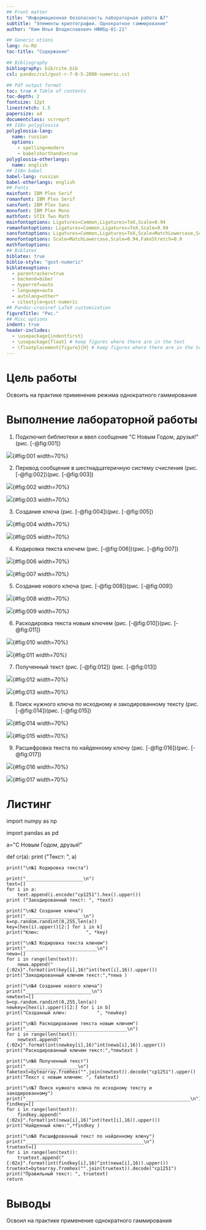 ```yaml
---
## Front matter
title: "Информационная безопасность лабораторная работа №7"
subtitle: "Элементы криптографии. Однократное гаммирование"
author: "Ким Илья Владиславович НФИбд-01-21"

## Generic otions
lang: ru-RU
toc-title: "Содержание"

## Bibliography
bibliography: bib/cite.bib
csl: pandoc/csl/gost-r-7-0-5-2008-numeric.csl

## Pdf output format
toc: true # Table of contents
toc-depth: 2
fontsize: 12pt
linestretch: 1.5
papersize: a4
documentclass: scrreprt
## I18n polyglossia
polyglossia-lang:
  name: russian
  options:
	- spelling=modern
	- babelshorthands=true
polyglossia-otherlangs:
  name: english
## I18n babel
babel-lang: russian
babel-otherlangs: english
## Fonts
mainfont: IBM Plex Serif
romanfont: IBM Plex Serif
sansfont: IBM Plex Sans
monofont: IBM Plex Mono
mathfont: STIX Two Math
mainfontoptions: Ligatures=Common,Ligatures=TeX,Scale=0.94
romanfontoptions: Ligatures=Common,Ligatures=TeX,Scale=0.94
sansfontoptions: Ligatures=Common,Ligatures=TeX,Scale=MatchLowercase,Scale=0.94
monofontoptions: Scale=MatchLowercase,Scale=0.94,FakeStretch=0.9
mathfontoptions:
## Biblatex
biblatex: true
biblio-style: "gost-numeric"
biblatexoptions:
  - parentracker=true
  - backend=biber
  - hyperref=auto
  - language=auto
  - autolang=other*
  - citestyle=gost-numeric
## Pandoc-crossref LaTeX customization
figureTitle: "Рис."
## Misc options
indent: true
header-includes:
  - \usepackage{indentfirst}
  - \usepackage{float} # keep figures where there are in the text
  - \floatplacement{figure}{H} # keep figures where there are in the text
---
```


# Цель работы

Освоить на практике применение режима однократного гаммирования

# Выполнение лабораторной работы

1. Подключил библиотеки и ввел сообщение "С Новым Годом, друзья!" (рис. [-@fig:001])

![](image/1.png){#fig:001 width=70%}

2. Перевод сообщения в шестнадцатеричную систему счисления (рис. [-@fig:002])(рис. [-@fig:003])

![](image/2.png){#fig:002 width=70%}

![](image/3.png){#fig:003 width=70%}

3. Создание ключа (рис. [-@fig:004])(рис. [-@fig:005])

![](image/4.png){#fig:004 width=70%}

![](image/5.png){#fig:005 width=70%}

4. Кодировка текста ключем (рис. [-@fig:006])(рис. [-@fig:007])

![](image/6.png){#fig:006 width=70%}

![](image/7.png){#fig:007 width=70%}

5. Создание нового ключа (рис. [-@fig:008])(рис. [-@fig:009])

![](image/8.png){#fig:008 width=70%}

![](image/9.png){#fig:009 width=70%}

6. Раскодировка текста новым ключем (рис. [-@fig:010])(рис. [-@fig:011])

![](image/10.png){#fig:010 width=70%}

![](image/11.png){#fig:011 width=70%}

7. Полученный текст (рис. [-@fig:012]) (рис. [-@fig:013])

![](image/12.png){#fig:012 width=70%}

![](image/13.png){#fig:013 width=70%}

8. Поиск нужного ключа по исходному и закодированному тексту (рис. [-@fig:014])(рис. [-@fig:015])

![](image/14.png){#fig:014 width=70%}

![](image/15.png){#fig:015 width=70%}

9. Расшифровка текста по найденному ключу (рис. [-@fig:016])(рис. [-@fig:017])

![](image/16.png){#fig:016 width=70%}

![](image/17.png){#fig:017 width=70%}

# Листинг

import numpy as np

import pandas as pd

a="С Новым Годом, друзья!"

def cr(a):
    print ("Текст: ", a)
	
    print("\n№1 Кодировка текста")
	
    print("_____________________\n")
    text=[]
    for i in a:
        text.append(i.encode("cp1251").hex().upper())
    print ("Закодированный текст: ", *text)
    
    print("\n№2 Создание ключа")
    print("_____________________\n")
    k=np.random.randint(0,255,len(a))
    key=[hex(i).upper()[2:] for i in k]
    print("Ключ:                 ", *key)
    
    print("\n№3 Кодировка текста ключем")
    print("__________________________\n")
    newa=[]
    for i in range(len(text)):
        newa.append("{:02x}".format(int(key[i],16)^int(text[i],16)).upper())
    print("Закодированный ключем текст:",*newa )
    
    print("\n№4 Создание нового ключа")
    print("________________________\n")
    newtext=[]
    b=np.random.randint(0,255,len(a))
    newkey=[hex(i).upper()[2:] for i in b]
    print("Созданный ключ:           ", *newkey)
    
    print("\n№5 Раскодирование текста новым ключем")
    print("_____________________________________\n")
    for i in range(len(text)):
        newtext.append("{:02x}".format(int(newkey[i],16)^int(newa[i],16)).upper())
    print("Раскодированный ключем текст:",*newtext )
    
    print("\n№6 Полученный текст")
    print("___________________\n")
    faketext=bytearray.fromhex("".join(newtext)).decode("cp1251").upper()
    print("Текст с новым ключем: ", faketext)
    
    print("\n№7 Поиск нужного ключа по исходному тексту и закодированному")
    print("____________________________________________________________\n")
    findkey=[]
    for i in range(len(text)):
        findkey.append("{:02x}".format(int(newa[i],16)^int(text[i],16)).upper())
    print("Найденный ключ:",*findkey )
    
    print("\n№8 Расшифрованный текст по найденному ключу")
    print("___________________________________________\n")
    truetext=[]
    for i in range(len(text)):
        truetext.append("{:02x}".format(int(findkey[i],16)^int(newa[i],16)).upper())
    truetext=bytearray.fromhex("".join(truetext)).decode("cp1251")
    print("Правильный текст: ", truetext)
    return 

# Выводы

Освоил на практике применение однократного гаммирования